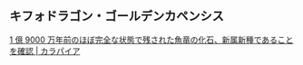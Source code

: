 ## キフォドラゴン・ゴールデンカペンシス

[1 億 9000 万年前のほぼ完全な状態で残された魚竜の化石、新属新種であることを確認 | カラパイア](https://karapaia.com/archives/557260.html)
